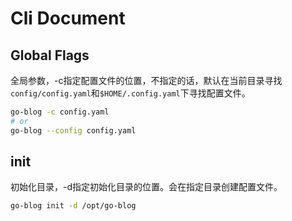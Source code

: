 #  Cli Document

## Global Flags

全局参数，-c指定配置文件的位置，不指定的话，默认在当前目录寻找`config/config.yaml`和`$HOME/.config.yaml`下寻找配置文件。

```bash
go-blog -c config.yaml
# or 
go-blog --config config.yaml
```


## init

初始化目录，-d指定初始化目录的位置。会在指定目录创建配置文件。

```bash
go-blog init -d /opt/go-blog
```


## 